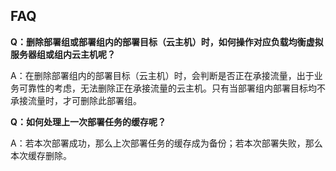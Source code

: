 ## FAQ

**Q：删除部署组或部署组内的部署目标（云主机）时，如何操作对应负载均衡虚拟服务器组或组内云主机呢？**

A：在删除部署组内的部署目标（云主机）时，会判断是否正在承接流量，出于业务可靠性的考虑，无法删除正在承接流量的云主机。只有当部署组内部署目标均不承接流量时，才可删除此部署组。

**Q：如何处理上一次部署任务的缓存呢？**

A：若本次部署成功，那么上次部署任务的缓存成为备份；若本次部署失败，那么本次缓存删除。
